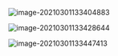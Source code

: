 ![image-20210301133404883](http://lovebetterworld.com/image-20210301133404883.png)



![image-20210301133428644](http://lovebetterworld.com/image-20210301133428644.png)



![image-20210301133447413](http://lovebetterworld.com/image-20210301133447413.png)